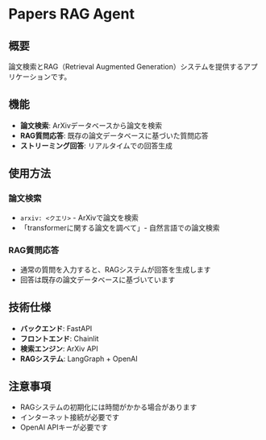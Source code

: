 # Papers RAG Agent

## 概要

論文検索とRAG（Retrieval Augmented Generation）システムを提供するアプリケーションです。

## 機能

- **論文検索**: ArXivデータベースから論文を検索
- **RAG質問応答**: 既存の論文データベースに基づいた質問応答
- **ストリーミング回答**: リアルタイムでの回答生成

## 使用方法

### 論文検索

- `arxiv: <クエリ>` - ArXivで論文を検索
- 「transformerに関する論文を調べて」- 自然言語での論文検索

### RAG質問応答

- 通常の質問を入力すると、RAGシステムが回答を生成します
- 回答は既存の論文データベースに基づいています

## 技術仕様

- **バックエンド**: FastAPI
- **フロントエンド**: Chainlit
- **検索エンジン**: ArXiv API
- **RAGシステム**: LangGraph + OpenAI

## 注意事項

- RAGシステムの初期化には時間がかかる場合があります
- インターネット接続が必要です
- OpenAI APIキーが必要です
